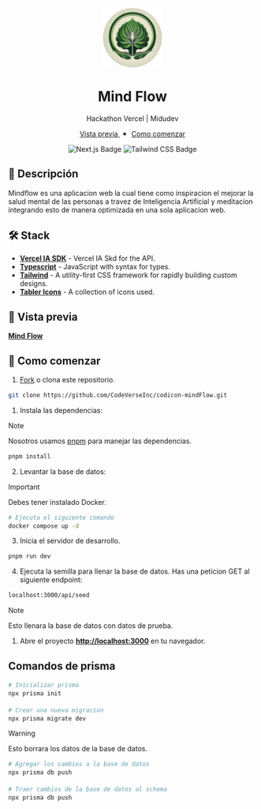 <div align="center">
<img src="./public/img/mind.png" width='120' />
<h1>Mind Flow</h1>
<p>Hackathon Vercel | Midudev</p>
</div>

<div align="center">
    <a href="https://mindflow-nine.vercel.app/" target="_blank">
        Vista previa
    </a>
    <span>&nbsp;✦&nbsp;</span>
    <a href="#-getting-started">
        Como comenzar
    </a>
</div>

<div align="center">

![Next.js Badge](https://img.shields.io/badge/Next.js-000000?logo=nextdotjs&logoColor=fff&style=flat)
![Tailwind CSS Badge](https://img.shields.io/badge/Tailwind%20CSS-06B6D4?logo=tailwindcss&logoColor=fff&style=flat)

</div>

## 📝 Descripción

Mindflow es una aplicacion web la cual tiene como inspiracion el mejorar la salud mental de las personas a travez de Inteligencia Artificial y meditacion integrando esto de manera optimizada en una sola aplicacion web.

## 🛠️ Stack

- [**Vercel IA SDK**](https://sdk.vercel.ai/docs/introduction) - Vercel IA Skd for the API.
- [**Typescript**](https://www.typescriptlang.org/) - JavaScript with syntax for types.
- [**Tailwind**](https://tailwindcss.com/) - A utility-first CSS framework for rapidly building custom designs.
- [**Tabler Icons**](https://tabler.io/) - A collection of icons used.

## 🎨 Vista previa

[**Mind Flow**](https://mindflow.vercel.app/)

## 🚀 Como comenzar

1. [Fork](https://github.com/CodeVerseInc/mindflow) o clona este repositorio.

```bash
git clone https://github.com/CodeVerseInc/codicon-mindFlow.git
```

1. Instala las dependencias:

> [!NOTE]
> Nosotros usamos [pnpm](https://pnpm.io) para manejar las dependencias.

```bash
pnpm install
```

2. Levantar la base de datos:

> [!IMPORTANT]
> Debes tener instalado Docker.

```bash
# Ejecuta el siguiente comando
docker compose up -d
```

3. Inicia el servidor de desarrollo.

```bash
pnpm run dev
```

4. Ejecuta la semilla para llenar la base de datos.
   Has una peticion GET al siguiente endpoint:

```bash
localhost:3000/api/seed
```

> [!NOTE]
> Esto llenara la base de datos con datos de prueba.

1. Abre el proyecto [**http://localhost:3000**](http://localhost:3000/) en tu navegador.

## Comandos de prisma

```bash
# Inicializar prisma
npx prisma init

# Crear una nueva migracion
npx prisma migrate dev
```

> [!WARNING]
> Esto borrara los datos de la base de datos.

```bash
# Agregar los cambios a la base de datos
npx prisma db push

# Traer cambios de la base de datos al schema
npx prisma db push

```
